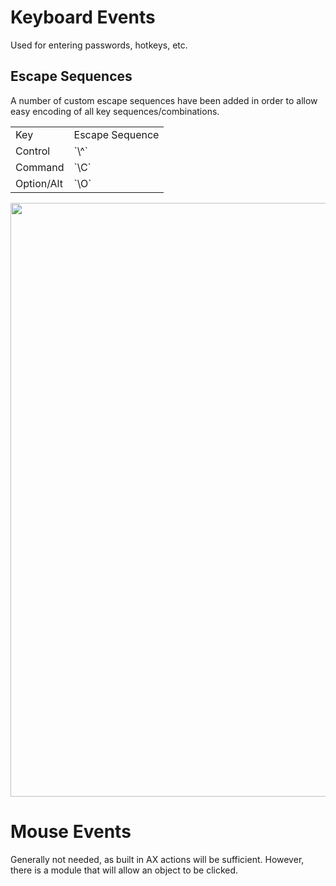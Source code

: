 Keyboard Events
===============

Used for entering passwords, hotkeys, etc.

Escape Sequences
----------------

A number of custom escape sequences have been added in order to allow easy
encoding of all key sequences/combinations.

<table style="1px solid black">
<tr><td>Key</td><td>Escape Sequence</td></tr>
<tr><td>Control</td><td>`\^`</td></tr>
<tr><td>Command</td><td>`\C`</td></tr>
<tr><td>Option/Alt</td><td>`\O`</td></tr>
</table>

<a href="images/imtx-virtual-keycodes.png">
<img style="heigh: 500px; width: 950px" src="/docs/file/docs/images/imtx-virtual-keycodes.png" />
</a>

Mouse Events
============

Generally not needed, as built in AX actions will be sufficient. However, there
is a module that will allow an object to be clicked.

